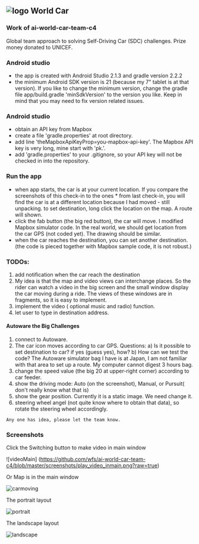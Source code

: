 ## ![logo](https://github.com/wfs/ai-world-car-team-c4/blob/master/app/src/main/res/mipmap-mdpi/ic_launcher.png?raw=true) World Car ##

### Work of ai-world-car-team-c4 ###
Global team approach to solving Self-Driving Car (SDC) challenges. Prize money donated to UNICEF.

### Android studio ###
* the app is created with Android Studio 2.1.3 and gradle version 2.2.2
* the minimum Android SDK version is 21 (because my 7" tablet is at that version). If you like to change the minimum version, change the gradle file app/build.gradle 'minSdkVersion' to the version you like. Keep in mind that you may need to fix version related issues.  

### Android studio ###
* obtain an API key from Mapbox
* create a file 'gradle.properties' at root directory.
* add line 'theMapboxApiKeyProp=you-mapbox-api-key'. The Mapbox API key is very long, mine start with 'pk.'.
* add 'gradle.properties' to your .gitignore, so your API key will not be checked in into the repository.

### Run the app ###
* when app starts, the car is at your current location. If you compare the screenshots of this check-in to the ones * from last check-in, you will find the car is at a different location because I had moved - still unpacking.
to set destination, long click the location on the map. A route will shown.
* click the fab button (the big red button), the car will move. I modified Mapbox simulator code. In the real world, we should get location from the car GPS (not coded yet). The drawing should be similar.
* when the car reaches the destination, you can set another destination. (the code is pieced together with Mapbox sample code, it is not robust.)     

### TODOs: ###
1. add notification when the car reach the destination
2. My idea is that the map and video views can interchange places. So the rider can watch a video in the big screen and the small window display the car moving during a ride. The views of these windows are in fragments, so it is easy to implement.
3. implement the video ( optional music and radio) function.
4. let user to type in destination address.   

#### Autoware the Big Challenges ####
1. connect to Autoware.  
2. The car icon moves according to car GPS. Questions:
   a) Is it possible to set destination to car? if yes (guess yes), how?
   b) How can we test the code? The Autoware simulator bag I have is at Japan, I am not familiar with that area to set up a route. My computer cannot digest 3 hours bag.
3. change the speed value (the big 20 at upper-right corner) according to car feeder.
4. show the driving mode: Auto (on the screenshot), Manual, or Pursuit( don't really know what that is)
5. show the gear position. Currently it is a static image. We need change it.
6. steering wheel angel (not quite know where to obtain that data), so rotate the steering wheel accordingly.

``` Any one has idea, please let the team know. ```

### Screenshots ###

Click the Switching button to make video in main window

![videoMain] (https://github.com/wfs/ai-world-car-team-c4/blob/master/screenshots/play_video_inmain.png?raw=true)

Or Map is in the main window

![carmoving](https://github.com/wfs/ai-world-car-team-c4/blob/master/screenshots/play_video_inside.png?raw=true)

The portrait layout

![portrait](https://github.com/wfs/ai-world-car-team-c4/blob/master/screenshots/portrait.png?raw=true)

The landscape layout

![landscape](https://github.com/wfs/ai-world-car-team-c4/blob/master/screenshots/landscape.png?raw=true)
